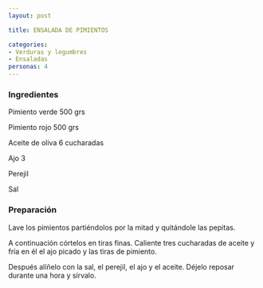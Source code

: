 ```yaml
---
layout: post

title: ENSALADA DE PIMIENTOS

categories:
- Verduras y legumbres
- Ensaladas
personas: 4 
---
```

<h3>Ingredientes</h3>
Pimiento verde 500 grs

Pimiento rojo 500 grs

Aceite de oliva 6 cucharadas

Ajo 3

Perejil

Sal

<h3>Preparación</h3>
Lave los pimientos partiéndolos por la mitad y quitándole las pepitas.

A continuación córtelos en tiras finas. Caliente tres cucharadas de aceite y fría en él el ajo picado y las tiras de pimiento.

Después alíñelo con la sal, el perejil, el ajo y el aceite. Déjelo reposar durante una hora y sírvalo.

